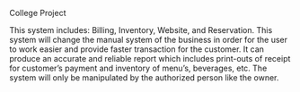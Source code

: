 College Project

This system includes: Billing, Inventory, Website, and Reservation. This system will change the manual system of the business in order for the user to work easier and provide faster transaction for the customer. It can produce an accurate and reliable report which includes print-outs of receipt for customer’s payment and inventory of menu’s, beverages, etc.  The system will only be manipulated by the authorized person like the owner.

